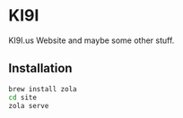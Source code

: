 # KI9I

KI9I.us Website and maybe some other stuff.

## Installation

```sh
brew install zola
cd site
zola serve
```

